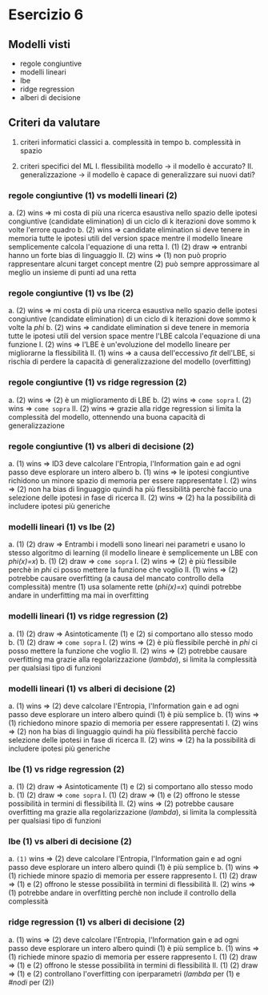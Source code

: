 # Esercizio 6


## Modelli visti

- regole congiuntive
- modelli lineari
- lbe
- ridge regression
- alberi di decisione




## Criteri da valutare

1. criteri informatici classici
     a. complessità in tempo
     b. complessità in spazio

2. criteri specifici del ML
     I. flessibilità modello -> il modello è accurato?
    II. generalizzazione     -> il modello è capace di generalizzare sui nuovi dati?




### regole congiuntive (1) vs modelli lineari (2)

 a. (2) wins     => mi costa di più una ricerca esaustiva nello spazio delle ipotesi congiuntive (candidate elimination)
                    di un ciclo di k iterazioni dove sommo k volte l'errore quadro
 b. (2) wins     => candidate elimination si deve tenere in memoria tutte le ipotesi utili del version space
                    mentre il modello lineare semplicemente calcola l'equazione di una retta
 I. (1) (2) draw => entranbi hanno un forte bias di linguaggio
II. (2) wins     => (1) non può proprio rappresentare alcuni target concept mentre (2) può sempre approssimare
                    al meglio un insieme di punti ad una retta


### regole congiuntive (1) vs lbe (2)

 a. (2) wins     => mi costa di più una ricerca esaustiva nello spazio delle ipotesi congiuntive (candidate elimination)
                    di un ciclo di k iterazioni dove sommo k volte la *phi*
 b. (2) wins     => candidate elimination si deve tenere in memoria tutte le ipotesi utili del version space
                    mentre l'LBE calcola l'equazione di una funzione
 I. (2) wins     => l'LBE è un'evoluzione del modello lineare per migliorarne la flessibilità
II. (1) wins     => a causa dell'eccessivo *fit* dell'LBE, si rischia di perdere la capacità di generalizzazione del
                    modello (overfitting)


### regole congiuntive (1) vs ridge regression (2)

 a. (2) wins     => (2) è un miglioramento di LBE
 b. (2) wins     => `come sopra`
 I. (2) wins     => `come sopra`
II. (2) wins     => grazie alla ridge regression si limita la complessità del modello,
                    ottennendo una buona capacità di generalizzazione


### regole congiuntive (1) vs alberi di decisione (2)

 a. (1) wins     => ID3 deve calcolare l'Entropia, l'Information gain
                    e ad ogni passo deve esplorare un intero albero
 b. (1) wins     => le ipotesi congiuntive richidono un minore spazio di memoria per essere rappresentate
 I. (2) wins     => (2) non ha bias di linguaggio quindi ha più flessibilità perchè faccio una selezione
                    delle ipotesi in fase di ricerca
II. (2) wins     => (2) ha la possibilità di includere ipotesi più generiche


### modelli lineari (1) vs lbe (2)

 a. (1) (2) draw => Entrambi i modelli sono lineari nei parametri e usano lo stesso algoritmo di learning
                    (il modello lineare è semplicemente un LBE con *phi(x)=x*)
 b. (1) (2) draw => `come sopra`
 I. (2) wins     => (2) è più flessibile perchè in *phi* ci posso mettere la funzione che voglio
II. (1) wins     => (2) potrebbe causare overfitting (a causa del mancato controllo della complessità)
                    mentre (1) usa solamente rette (*phi(x)=x*) quindi potrebbe andare in underfitting
                    ma mai in overfitting


### modelli lineari (1) vs ridge regression (2)

 a. (1) (2) draw => Asintoticamente (1) e (2) si comportano allo stesso modo
 b. (1) (2) draw => `come sopra`
 I. (2) wins     => (2) è più flessibile perchè in *phi* ci posso mettere la funzione che voglio
II. (2) wins     => (2) potrebbe causare overfitting ma grazie alla regolarizzazione (*lambda*),
                    si limita la complessità per qualsiasi tipo di funzioni


### modelli lineari (1) vs alberi di decisione (2)

 a. (1) wins     => (2) deve calcolare l'Entropia, l'Information gain e ad ogni passo deve esplorare
                    un intero albero quindi (1) è più semplice
 b. (1) wins     => (1) richiedono minore spazio di memoria per essere rappresentati
 I. (2) wins     => (2) non ha bias di linguaggio quindi ha più flessibilità perchè faccio
                     selezione delle ipotesi in fase di ricerca
II. (2) wins     => (2) ha la possibilità di includere ipotesi più generiche


### lbe (1) vs ridge regression (2)

 a. (1) (2) draw => Asintoticamente (1) e (2) si comportano allo stesso modo
 b. (1) (2) draw => `come sopra`
 I. (1) (2) draw => (1) e (2) offrono le stesse possibilità in termini di flessibilità
II. (2) wins     => (2) potrebbe causare overfitting ma grazie alla regolarizzazione (*lambda*),
                        si limita la complessità per qualsiasi tipo di funzioni


### lbe (1) vs alberi di decisione (2)

 a. `(1)` wins     => (2) deve calcolare l'Entropia, l'Information gain e ad ogni passo deve esplorare
                    un intero albero quindi (1) è più semplice
 b. (1) wins     => (1) richiede minore spazio di memoria per essere rappresento
 I. (1) (2) draw => (1) e (2) offrono le stesse possibilità in termini di flessibilità
II. (2) wins     => (1) potrebbe andare in overfitting perchè non include il controllo della complessità


### ridge regression (1) vs alberi di decisione (2)

 a. (1) wins     => (2) deve calcolare l'Entropia, l'Information gain e ad ogni passo deve esplorare
                    un intero albero quindi (1) è più semplice
 b. (1) wins     => (1) richiede minore spazio di memoria per essere rappresento
 I. (1) (2) draw => (1) e (2) offrono le stesse possibilità in termini di flessibilità
II. (1) (2) draw => (1) e (2) controllano l'overfitting con iperparametri (*lambda* per (1) e *#nodi* per (2))
